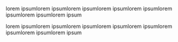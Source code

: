 lorem ipsumlorem ipsumlorem ipsumlorem ipsumlorem ipsumlorem ipsumlorem ipsumlorem ipsum

lorem ipsumlorem ipsumlorem ipsumlorem ipsumlorem ipsumlorem ipsumlorem ipsumlorem ipsum
